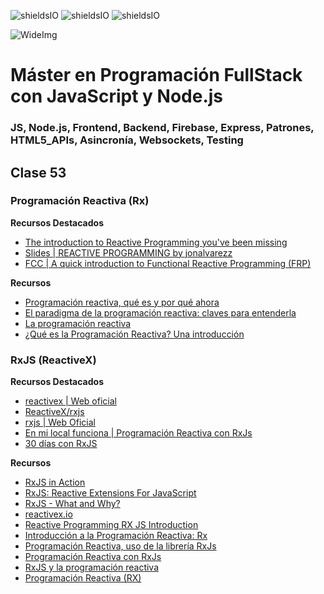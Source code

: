 ![shieldsIO](https://img.shields.io/github/issues/Fictizia/Master-en-programacion-fullstack-con-JavaScript-y-Node.js_ed2.svg)
![shieldsIO](https://img.shields.io/github/forks/Fictizia/Master-en-programacion-fullstack-con-JavaScript-y-Node.js_ed2.svg)
![shieldsIO](https://img.shields.io/github/stars/Fictizia/Master-en-programacion-fullstack-con-JavaScript-y-Node.js_ed2.svg)

![WideImg](http://fictizia.com/img/github/Fictizia-plan-estudios-github.jpg)

# Máster en Programación FullStack con JavaScript y Node.js
### JS, Node.js, Frontend, Backend, Firebase, Express, Patrones, HTML5_APIs, Asincronía, Websockets, Testing

## Clase 53

### Programación Reactiva (Rx)

**Recursos Destacados**
- [The introduction to Reactive Programming you've been missing](https://gist.github.com/staltz/868e7e9bc2a7b8c1f754)
- [Slides | REACTIVE PROGRAMMING by jonalvarezz](http://jonalvarezz.github.io/presentation-reactive-programming)
- [FCC | A quick introduction to Functional Reactive Programming (FRP)](https://medium.freecodecamp.org/functional-reactive-programming-frp-imperative-vs-declarative-vs-reactive-style-84878272c77f)

**Recursos**
- [Programación reactiva, qué es y por qué ahora](https://www.beeva.com/beeva-view/tecnologia/programacion-reactiva-que-es-y-por-que-ahora/)
- [El paradigma de la programación reactiva: claves para entenderla](https://blog.gft.com/es/2018/03/06/el-paradigma-de-la-programacion-reactiva-claves-para-entenderla/)
- [La programación reactiva](https://thatcsharpguy.com/tv/reactiva/)
- [¿Qué es la Programación Reactiva? Una introducción](https://profile.es/blog/que-es-la-programacion-reactiva-una-introduccion/)


### RxJS (ReactiveX)

**Recursos Destacados**
- [reactivex | Web oficial](http://reactivex.io/)
- [ReactiveX/rxjs](https://github.com/ReactiveX/rxjs)
- [rxjs | Web Oficial](https://rxjs-dev.firebaseapp.com/)
- [En mi local funciona | Programación Reactiva con RxJs](https://enmilocalfunciona.io/programacion-reactiva-con-rxjs/)
- [30 días con RxJS](https://medium.com/@jorgeucano/30-d%C3%ADas-con-rxjs-d%C3%ADa-1-e911e68f6063)

**Recursos**
- [RxJS in Action](https://www.manning.com/books/rxjs-in-action)
- [RxJS: Reactive Extensions For JavaScript](https://github.com/ReactiveX/rxjs)
- [RxJS - What and Why?](https://www.youtube.com/watch?v=T9wOu11uU6U)
- [reactivex.io](http://reactivex.io/)
- [Reactive Programming RX JS Introduction](https://medium.com/@tkssharma/reactive-programming-rx-js-introduction-32bf963eee1b)
- [Introducción a la Programación Reactiva: Rx](https://www.bit.es/knowledge-center/introduccion-a-la-programacion-reactiva-rx/)
- [Programación Reactiva, uso de la librería RxJs](https://www.adictosaltrabajo.com/tutoriales/programacion-reactiva-uso-de-la-libreria-rxjs/)
- [Programación Reactiva con RxJs](http://enmilocalfunciona.io/programacion-reactiva-con-rxjs/)
- [RxJS y la programación reactiva](https://www.arquitecturajava.com/rxjs-la-programacion-reactiva/)
- [Programación Reactiva (RX)](https://medium.com/blog-apside/programaci%C3%B3n-reactiva-rx-c800f35836c)
